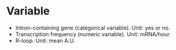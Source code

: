 # Variable
* Intron-containing gene (categorical variable). Unit: yes or no. 
* Transcription frequency (numeric variable). Unit: mRNA/hour
* R-loop. Unit: mean A.U.
